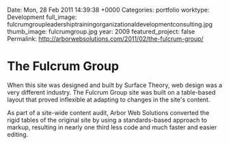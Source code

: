 Date: Mon, 28 Feb 2011 14:39:38 +0000
Categories: portfolio
worktype: Development
full_image: fulcrumgroupleadershiptrainingorganizationaldevelopmentconsulting.jpg
thumb_image: fulcrumgroup.jpg
year: 2009
featured_project: false
Permalink: http://arborwebsolutions.com/2011/02/the-fulcrum-group/

# The Fulcrum Group

When this site was designed and built by Surface Theory, web design was a very different industry. The Fulcrum Group site was built on a table-based layout that proved inflexible at adapting to changes in the site's content.

As part of a site-wide content audit, Arbor Web Solutions converted the rigid tables of the original site by using a standards-based approach to markup, resulting in nearly one third less code and much faster and easier editing.